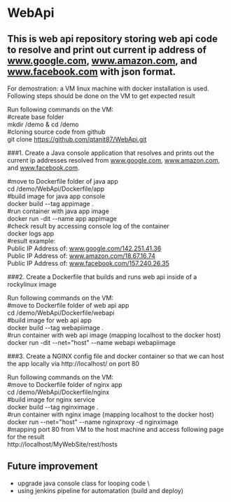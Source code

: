 # WebApi

## This is web api repository storing web api code to resolve and print out current ip address of www.google.com, www.amazon.com, and www.facebook.com with json format.

For demostration: a VM linux machine with docker installation is used. Following steps should be done on the VM to get expected result

Run following commands on the VM:\
#create base folder\
mkdir /demo & cd /demo\
#cloning source code from github\
git clone https://github.com/qtanit87/WebApi.git 

###1. Create a Java console application that resolves and prints out the current ip addresses resolved from www.google.com, www.amazon.com, and www.facebook.com.

#move to Dockerfile folder of java app \
cd /demo/WebApi/Dockerfile/app \
#build image for java app console \
docker build --tag appimage . \
#run container with java app image \
docker run -dit --name app appimage \
#check result by accessing console log of the container \
docker logs app \
#result example: \
Public IP Address of: www.google.com/142.251.41.36 \
Public IP Address of: www.amazon.com/18.67.16.74 \
Public IP Address of: www.facebook.com/157.240.26.35 

###2. Create a Dockerfile that builds and runs web api inside of a rockylinux image

Run following commands on the VM: \
#move to Dockerfile folder of web api app \
cd /demo/WebApi/Dockerfile/webapi \
#build image for web api app \
docker build --tag webapiimage . \
#run container with web api image (mapping localhost to the docker host) \
docker run -dit --net="host" --name webapi webapiimage

###3. Create a NGINX config file and docker container so that we can host the app locally via http://localhost/ on port 80

Run following commands on the VM: \
#move to Dockerfile folder of nginx app \
cd /demo/WebApi/Dockerfile/nginx \
#build image for nginx service \
docker build --tag nginximage . \
#run container with nginx image (mapping localhost to the docker host) \
docker run --net="host" --name nginxproxy  -d nginximage \
#mapping port 80 from VM to the host machine and access following page for the result \
http://localhost/MyWebSite/rest/hosts

## Future improvement
- upgrade java console class for looping code \
- using jenkins pipeline for automatation (build and deploy)

